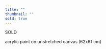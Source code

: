 ```yaml
---
title: ""
thumbnail: ""
sold: true
---
```

SOLD


acrylic paint on unstretched canvas (62x61 cm)


